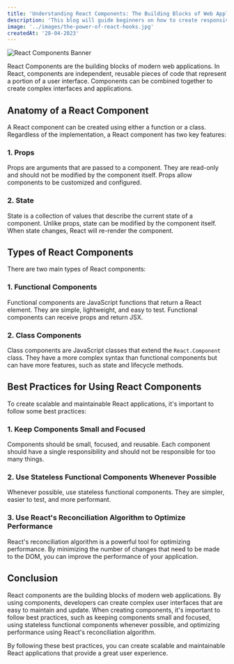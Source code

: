 ```yaml
---
title: 'Understanding React Components: The Building Blocks of Web Applications'
description: 'This blog will guide beginners on how to create responsive user interfaces with React and CSS, providing tips and best practices along the way.'
image: '../images/the-power-of-react-hooks.jpg'
createdAt: '28-04-2023'
---
```


![React Components Banner](../images/the-power-of-react-hooks.jpg)

React Components are the building blocks of modern web applications. In React, components are independent, reusable pieces of code that represent a portion of a user interface. Components can be combined together to create complex interfaces and applications.

## Anatomy of a React Component

A React component can be created using either a function or a class. Regardless of the implementation, a React component has two key features:

### 1. Props

Props are arguments that are passed to a component. They are read-only and should not be modified by the component itself. Props allow components to be customized and configured.

### 2. State

State is a collection of values that describe the current state of a component. Unlike props, state can be modified by the component itself. When state changes, React will re-render the component.

## Types of React Components

There are two main types of React components:

### 1. Functional Components

Functional components are JavaScript functions that return a React element. They are simple, lightweight, and easy to test. Functional components can receive props and return JSX.

### 2. Class Components

Class components are JavaScript classes that extend the `React.Component` class. They have a more complex syntax than functional components but can have more features, such as state and lifecycle methods.

## Best Practices for Using React Components

To create scalable and maintainable React applications, it's important to follow some best practices:

### 1. Keep Components Small and Focused

Components should be small, focused, and reusable. Each component should have a single responsibility and should not be responsible for too many things.

### 2. Use Stateless Functional Components Whenever Possible

Whenever possible, use stateless functional components. They are simpler, easier to test, and more performant.

### 3. Use React's Reconciliation Algorithm to Optimize Performance

React's reconciliation algorithm is a powerful tool for optimizing performance. By minimizing the number of changes that need to be made to the DOM, you can improve the performance of your application.

## Conclusion

React components are the building blocks of modern web applications. By using components, developers can create complex user interfaces that are easy to maintain and update. When creating components, it's important to follow best practices, such as keeping components small and focused, using stateless functional components whenever possible, and optimizing performance using React's reconciliation algorithm.

By following these best practices, you can create scalable and maintainable React applications that provide a great user experience.
